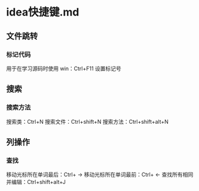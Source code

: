 # idea快捷键.md
## 文件跳转
### 标记代码
用于在学习源码时使用
win：Ctrl+F11 设置标记号
## 搜索
### 搜索方法
搜索类：Ctrl+N
搜索文件：Ctrl+shift+N
搜索方法：Ctrl+shift+alt+N

## 列操作
### 查找
移动光标所在单词最后：Ctrl+ ->
移动光标所在单词最前：Ctrl+ <-
查找所有相同并编辑：Ctrl+shift+alt+J